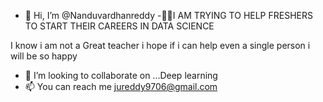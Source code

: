 - 👋 Hi, I’m @Nanduvardhanreddy
-📝📑I AM TRYING TO HELP FRESHERS TO START THEIR CAREERS IN DATA SCIENCE

I know i am not a Great teacher i hope if i can help even a single person i will be so happy
- 💞️ I’m looking to collaborate on ...Deep learning
- 📫 You can reach me jureddy9706@gmail.com

<!---
jureddy9706/jureddy9706 is a ✨ special ✨ repository because its `README.md` (this file) appears on your GitHub profile.
You can click the Preview link to take a look at your changes.
--->

